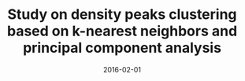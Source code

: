 ---
title: "Study on density peaks clustering based on k-nearest neighbors and principal component analysis"
collection: publications
permalink: /publication/paper-2_2016-02-01
date: 2016-02-01
venue: 'Knowledge-Based Systems'
link: 'https://www.sciencedirect.com/science/article/abs/pii/S0950705116000794'
paperurl: '/files/paper-2_2016-02-01/paper.pdf'
code: '/files/paper-2_2016-02-01/cite.bib'
citation: 'Mingjing Du, Shifei Ding, Hongjie Jia. Study on density peaks clustering based on k-nearest neighbors and principal component analysis. <i>Knowledge-Based Systems</i>, 2016, 99: 135-145.'
---